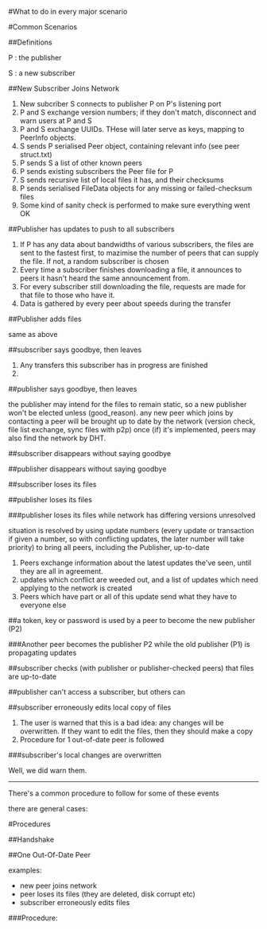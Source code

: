 #What to do in every major scenario

#Common Scenarios

##Definitions

P
:	the publisher
	
S
:	a new subscriber

##New Subscriber Joins Network

1. New subcriber S connects to publisher P on P's listening port
2. P and S exchange version numbers; if they don't match, disconnect and warn users at P and S
2. P and S exchange UUIDs. THese will later serve as keys, mapping to PeerInfo objects.
3. S sends P serialised Peer object, containing relevant info (see peer struct.txt)
4. P sends S a list of other known peers
5. P sends existing subscribers the Peer file for P
6. S sends recursive list of local files it has, and their checksums
7. P sends serialised FileData objects for any missing or failed-checksum files
8. Some kind of sanity check is performed to make sure everything went OK

##Publisher has updates to push to all subscribers

1. If P has any data about bandwidths of various subscribers, the files are sent to the fastest first, to mazimise the number of peers that can supply the file. If not, a random subscriber is chosen
2. Every time a subscriber finishes downloading a file, it announces to peers it hasn't heard the same announcement from.
3. For every subscriber still downloading the file, requests are made for that file to those who have it.
3. Data is gathered by every peer about speeds during the transfer

##Publisher adds files

same as above



##subscriber says goodbye, then leaves

1. Any transfers this subscriber has in progress are finished
2. 

##publisher says goodbye, then leaves

the publisher may intend for the files to remain static, so a new publisher won't be elected unless (good_reason).
any new peer which joins by contacting a peer will be brought up to date by the network
(version check, file list exchange, sync files with p2p)
once (if) it's implemented, peers may also find the network by DHT.

##subscriber disappears without saying goodbye

##publisher disappears without saying goodbye

##subscriber loses its files

##publisher loses its files

###publisher loses its files while network has differing versions unresolved

situation is resolved by using update numbers (every update or transaction if given a number, so with conflicting updates, the later number will take priority) to bring all peers, including the Publisher, up-to-date

1. Peers exchange information about the latest updates the've seen, until they are all in agreement.
2. updates which conflict are weeded out, and a list of updates which need applying to the network is created
3. Peers which have part or all of this update send what they have to everyone else

##a token, key or password is used by a peer to become the new publisher (P2)

###Another peer becomes the publisher P2 while the old publisher (P1) is propagating updates

##subscriber checks (with publisher or publisher-checked peers) that files are up-to-date

##publisher can't access a subscriber, but others can

##subscriber erroneously edits local copy of files

1. The user is warned that this is a bad idea: any changes will be overwritten. If they want to edit the files, then they should make a copy
2. Procedure for 1 out-of-date peer is followed


###subscriber's local changes are overwritten

Well, we did warn them.

-------

There's a common procedure to follow for some of these events

there are general cases:


#Procedures

##Handshake

##One Out-Of-Date Peer

examples:

* new peer joins network
* peer loses its files (they are deleted, disk corrupt etc)
* subscriber erroneously edits files

###Procedure:
